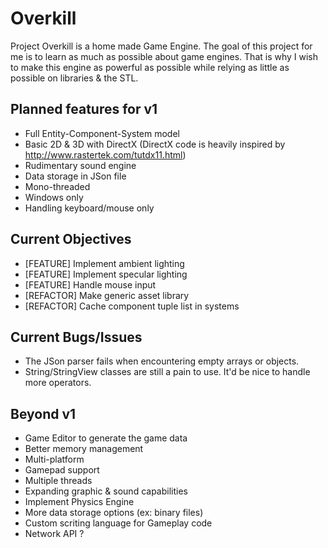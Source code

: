 # Overkill

Project Overkill is a home made Game Engine.
The goal of this project for me is to learn as much as possible about game engines.
That is why I wish to make this engine as powerful as possible while relying as little as possible on libraries & the STL.

Planned features for v1
-----------------------
* Full Entity-Component-System model
* Basic 2D & 3D with DirectX (DirectX code is heavily inspired by http://www.rastertek.com/tutdx11.html)
* Rudimentary sound engine
* Data storage in JSon file
* Mono-threaded
* Windows only
* Handling keyboard/mouse only

Current Objectives
------------------
* [FEATURE] Implement ambient lighting
* [FEATURE] Implement specular lighting
* [FEATURE] Handle mouse input
* [REFACTOR] Make generic asset library
* [REFACTOR] Cache component tuple list in systems

Current Bugs/Issues
-------------------
* The JSon parser fails when encountering empty arrays or objects.
* String/StringView classes are still a pain to use. It'd be nice to handle more operators.

Beyond v1
---------
* Game Editor to generate the game data
* Better memory management
* Multi-platform
* Gamepad support
* Multiple threads
* Expanding graphic & sound capabilities
* Implement Physics Engine
* More data storage options (ex: binary files)
* Custom scriting language for Gameplay code
* Network API ?
